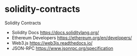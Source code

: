 # solidity-contracts
Solidity Contracts

- Solidity Docs https://docs.soliditylang.org/
- Ethereum Developers https://ethereum.org/en/developers/
- Web3.js https://web3js.readthedocs.io/
- JSON-RPC https://www.jsonrpc.org/specification

